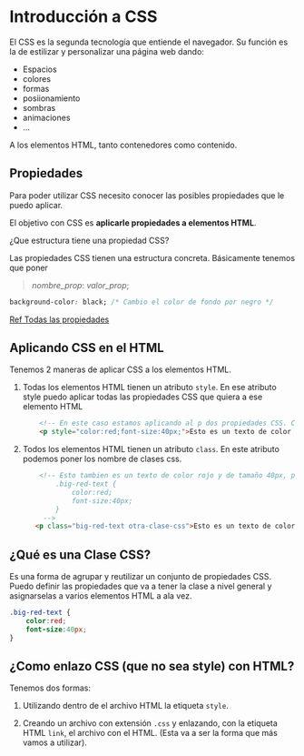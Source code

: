 # Introducción a CSS

El CSS es la segunda tecnología que entiende el navegador. Su función es la de estilizar y personalizar una página web dando:

- Espacios
- colores
- formas
- posiionamiento
- sombras
- animaciones
- ...

A los elementos HTML, tanto contenedores como contenido.

## Propiedades

Para poder utilizar CSS necesito conocer las posibles propiedades que le puedo aplicar.

El objetivo con CSS es **aplicarle propiedades a elementos HTML**.

¿Que estructura tiene una propiedad CSS?

Las propiedades CSS tienen una estructura concreta. Básicamente tenemos que poner

> *nombre_prop*: *valor_prop*;

```css
background-color: black; /* Cambio el color de fondo por negro */
```

[Ref Todas las propiedades](https://www.w3schools.com/cssref/)

## Aplicando CSS en el HTML

Tenemos 2 maneras de aplicar CSS a los elementos HTML.

1. Todas los elementos HTML tienen un atributo `style`. En ese atributo style puedo aplicar todas las propiedades CSS que quiera a ese elemento HTML

    ```html
        <!-- En este caso estamos aplicando al p dos propiedades CSS. Con la etiqueta style solo se aplica a ese p y a ningun otro -->
        <p style="color:red;font-size:40px;">Esto es un texto de color rojo y tiene un tamaño de letra de 40px</p>
    ```

2. Todos los elementos HTML tienen un atributo `class`. En este atributo podemos poner los nombre de clases css.

    ```html
        <!-- Esto tambien es un texto de color rojo y de tamaño 40px, porque en algún lado de nuestro código hemos creado una clase CSS de la siguiente manera:
            .big-red-text {
                color:red;
                font-size:40px;
            }
         -->
       <p class="big-red-text otra-clase-css">Esto es un texto de color rojo y tiene un tamaño de letra de 40px</p>
    ```

## ¿Qué es una Clase CSS?

Es una forma de agrupar y reutilizar un conjunto de propiedades CSS. Puedo definir las propiedades que va a tener la clase a nivel general y asignarselas a varios elementos HTML a ala vez.

```css
.big-red-text {
    color:red;
    font-size:40px;
}

```

## ¿Como enlazo CSS (que no sea style) con HTML?

Tenemos dos formas:

1. Utilizando dentro de el archivo HTML la etiqueta `style`.

2. Creando un archivo con extensión `.css` y enlazando, con la etiqueta HTML `link`, el archivo con el HTML. (Esta va a ser la forma que más vamos a utilizar).
